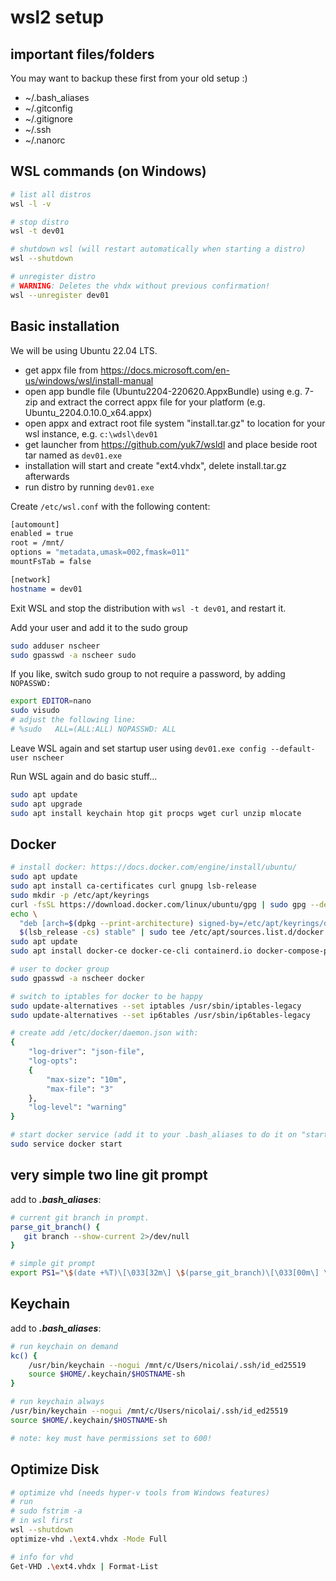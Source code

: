 # wsl2 setup

## important files/folders

You may want to backup these first from your old setup :)

* ~/.bash_aliases
* ~/.gitconfig
* ~/.gitignore
* ~/.ssh
* ~/.nanorc



## WSL commands (on Windows)

```bash
# list all distros
wsl -l -v

# stop distro
wsl -t dev01

# shutdown wsl (will restart automatically when starting a distro)
wsl --shutdown

# unregister distro
# WARNING: Deletes the vhdx without previous confirmation!
wsl --unregister dev01
```



## Basic installation

We will be using Ubuntu 22.04 LTS.

 * get appx file from https://docs.microsoft.com/en-us/windows/wsl/install-manual
 * open app bundle file (Ubuntu2204-220620.AppxBundle) using e.g. 7-zip and extract the correct appx file for your platform (e.g. Ubuntu_2204.0.10.0_x64.appx)
 * open appx and extract root file system "install.tar.gz" to location for your wsl instance, e.g. `c:\wdsl\dev01`
 * get launcher from https://github.com/yuk7/wsldl and place beside root tar named as `dev01.exe`
 * installation will start and create "ext4.vhdx", delete install.tar.gz afterwards
 * run distro by running `dev01.exe`

Create `/etc/wsl.conf` with the following content:

```bash
[automount]
enabled = true
root = /mnt/
options = "metadata,umask=002,fmask=011"
mountFsTab = false

[network]
hostname = dev01
```

Exit WSL and stop the distribution with `wsl -t dev01`, and restart it.

Add your user and add it to the sudo group

```bash
sudo adduser nscheer
sudo gpasswd -a nscheer sudo
```

If you like, switch sudo group to not require a password, by adding `NOPASSWD:`

```bash
export EDITOR=nano
sudo visudo
# adjust the following line:
# %sudo   ALL=(ALL:ALL) NOPASSWD: ALL
```

Leave WSL again and set startup user using `dev01.exe config --default-user nscheer`

Run WSL again and do basic stuff...

```bash
sudo apt update
sudo apt upgrade
sudo apt install keychain htop git procps wget curl unzip mlocate
```

## Docker

```bash
# install docker: https://docs.docker.com/engine/install/ubuntu/
sudo apt update
sudo apt install ca-certificates curl gnupg lsb-release
sudo mkdir -p /etc/apt/keyrings
curl -fsSL https://download.docker.com/linux/ubuntu/gpg | sudo gpg --dearmor -o /etc/apt/keyrings/docker.gpg
echo \
  "deb [arch=$(dpkg --print-architecture) signed-by=/etc/apt/keyrings/docker.gpg] https://download.docker.com/linux/ubuntu \
  $(lsb_release -cs) stable" | sudo tee /etc/apt/sources.list.d/docker.list > /dev/null
sudo apt update
sudo apt install docker-ce docker-ce-cli containerd.io docker-compose-plugin

# user to docker group
sudo gpasswd -a nscheer docker

# switch to iptables for docker to be happy
sudo update-alternatives --set iptables /usr/sbin/iptables-legacy
sudo update-alternatives --set ip6tables /usr/sbin/ip6tables-legacy

# create add /etc/docker/daemon.json with:
{
    "log-driver": "json-file",
    "log-opts":
    {
        "max-size": "10m",
        "max-file": "3"
    },
    "log-level": "warning"
}

# start docker service (add it to your .bash_aliases to do it on "startup")
sudo service docker start
```

## very simple two line git prompt

add to ***.bash_aliases***:

```bash
# current git branch in prompt.
parse_git_branch() {
   git branch --show-current 2>/dev/null
}

# simple git prompt
export PS1="\$(date +%T)\[\033[32m\] \$(parse_git_branch)\[\033[00m\] \w\n\u@\h$ "
```

## Keychain

add to ***.bash_aliases***:

```bash
# run keychain on demand
kc() {
    /usr/bin/keychain --nogui /mnt/c/Users/nicolai/.ssh/id_ed25519
    source $HOME/.keychain/$HOSTNAME-sh
}

# run keychain always
/usr/bin/keychain --nogui /mnt/c/Users/nicolai/.ssh/id_ed25519
source $HOME/.keychain/$HOSTNAME-sh

# note: key must have permissions set to 600!
```

## Optimize Disk

```bash
# optimize vhd (needs hyper-v tools from Windows features)
# run
# sudo fstrim -a
# in wsl first
wsl --shutdown
optimize-vhd .\ext4.vhdx -Mode Full

# info for vhd
Get-VHD .\ext4.vhdx | Format-List
```

